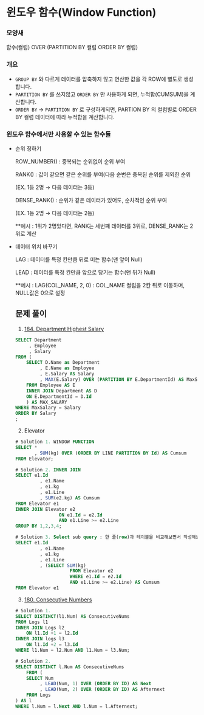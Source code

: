 # 윈도우 함수(Window Function)

### 모양새

함수(컬럼) OVER (PARTITION BY 컬럼 ORDER BY 컬럼)

### 개요

- `GROUP BY` 와 다르게 데이터를 압축하지 않고 연산한 값을 각 ROW에 별도로 생성합니다.
- `PARTITION BY` 를 쓰지않고 `ORDER BY` 만 사용하게 되면, 누적합(CUMSUM)을 계산합니다.
- `ORDER BY` → `PARTITION BY` 로 구성하게되면, PARTION BY 의 컬럼별로 ORDER BY 컬럼 데이터에 따라 누적합을 계산합니다.

### 윈도우 함수에서만 사용할 수 있는 함수들

- 순위 정하기

    ROW_NUMBER() : 중복되는 순위없이 순위 부여

    RANK() : 값이 같으면 같은 순위를 부여(다음 순번은 중복된 순위를 제외한 순위 

     (EX. 1등 2명 → 다음 데이터는 3등)

    DENSE_RANK() : 순위가 같은 데이터가 있어도, 순차적인 순위 부여

     (EX. 1등 2명 → 다음 데이터는 2등)

    **예시 : 1위가 2명있다면, RANK는 세번째 데이터를 3위로, DENSE_RANK는 2위로 계산

- 데이터 위치 바꾸기

    LAG : 데이터를 특정 칸만큼 뒤로 미는 함수(맨 앞이 Null)

    LEAD : 데이터를 특정 칸만큼 앞으로 당기는 함수(맨 뒤가 Null)

    **예시 : LAG(COL_NAME, 2, 0) : COL_NAME 컬럼을 2칸 뒤로 이동하며, NULL값은 0으로 설정

    ## 문제 풀이

    1. [184. Department Highest Salary](https://leetcode.com/problems/department-highest-salary/)

    ```sql
    SELECT Department
         , Employee
         , Salary
    FROM (
        SELECT D.Name as Department
             , E.Name as Employee
             , E.Salary AS Salary
             , MAX(E.Salary) OVER (PARTITION BY E.DepartmentId) AS MaxSalary
        FROM Employee AS E
        INNER JOIN Department AS D
        ON E.DepartmentId = D.Id
        ) AS MAX_SALARY
    WHERE MaxSalary = Salary
    ORDER BY Salary
    ;
    ```

    2. Elevator

    ```sql
    # Solution 1. WINDOW FUNCTION
    SELECT *
    	   , SUM(kg) OVER (ORDER BY LINE PARTITION BY Id) AS Cumsum
    FROM Elevator;

    # Solution 2. INNER JOIN
    SELECT e1.Id
    		 , e1.Name
    		 , e1.kg
    		 , e1.Line
    		 , SUM(e2.kg) AS Cumsum
    FROM Elevator e1
    INNER JOIN Elevator e2
    				ON e1.Id = e2.Id
    				AND e1.Line >= e2.Line
    GROUP BY 1,2,3,4;

    # Solution 3. Select sub query : 한 줄(row)과 테이블을 비교해보면서 작성해보자.
    SELECT e1.Id
    		 , e1.Name
    		 , e1.kg
    		 , e1.Line
    		 , (SELECT SUM(kg) 
    					FROM Elevator e2
    					WHERE e1.Id = e2.Id
    					AND e1.Line >= e2.Line) AS Cumsum
    FROM Elevator e1
    ```

    3. [180. Consecutive Numbers](https://leetcode.com/problems/consecutive-numbers/)

    ```sql
    # Solution 1. 
    SELECT DISTINCT(l1.Num) AS ConsecutiveNums 
    FROM Logs l1
    INNER JOIN Logs l2
        ON l1.Id +1 = l2.Id 
    INNER JOIN logs l3 
        ON l1.Id +2 = l3.Id
    WHERE l1.Num = l2.Num AND l1.Num = l3.Num;

    # Solution 2.
    SELECT DISTINCT l.Num AS ConsecutiveNums
        FROM (
        SELECT Num
             , LEAD(Num, 1) OVER (ORDER BY ID) AS Next
             , LEAD(Num, 2) OVER (ORDER BY ID) AS Afternext
        FROM Logs
    ) AS l
    WHERE l.Num = l.Next AND l.Num = l.Afternext;
    ```